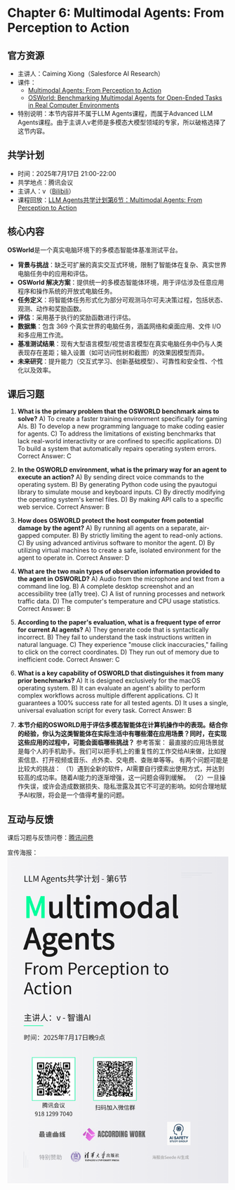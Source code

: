 # Chapter 6: Multimodal Agents: From Perception to Action

## 官方资源

- 主讲人：Caiming Xiong（Salesforce AI Research）
- 课件：
  - [Multimodal Agents: From Perception to Action](https://llmagents-learning.org/slides/Multimodal_Agent_caiming.pdf)
  - [OSWorld: Benchmarking Multimodal Agents for Open-Ended Tasks in Real Computer Environments](https://docs.google.com/presentation/d/1-r889Nb9n7SeZqrj-ryNqJLoMzp7aGNU2ihO8nUdEcE/edit?usp=sharing)
- 特别说明：本节内容并不属于LLM Agents课程，而属于Advanced LLM Agents课程。由于主讲人v老师是多模态大模型领域的专家，所以破格选择了这节内容。

## 共学计划

- 时间：2025年7月17日 21:00-22:00
- 共学地点：腾讯会议
- 主讲人：v（[Bilibili](https://space.bilibili.com/391911247)）
- 课程回放：[LLM Agents共学计划第6节：Multimodal Agents: From Perception to Action](https://www.bilibili.com/video/BV1vgu9zmEPb)

## 核心内容

**OSWorld**是一个真实电脑环境下的多模态智能体基准测试平台。
+ **背景与挑战**：缺乏可扩展的真实交互式环境，限制了智能体在复杂、真实世界电脑任务中的应用和评估。
+ **OSWorld 解决方案**：提供统一的多模态智能体环境，用于评估涉及任意应用程序和操作系统的开放式电脑任务。
+ **任务定义**：将智能体任务形式化为部分可观测马尔可夫决策过程，包括状态、观测、动作和奖励函数。
+ **评估**：采用基于执行的奖励函数进行评估。
+ **数据集**：包含 369 个真实世界的电脑任务，涵盖网络和桌面应用、文件 I/O 和多应用工作流。
+ **基准测试结果**：现有大型语言模型/视觉语言模型在真实电脑任务中仍与人类表现存在差距；输入设置（如可访问性树和截图）的效果因模型而异。
+ **未来研究**：提升能力（交互式学习、创新基础模型）、可靠性和安全性、个性化以及效率。

## 课后习题

1. **What is the primary problem that the OSWORLD benchmark aims to solve?**
A) To create a faster training environment specifically for gaming AIs.
B) To develop a new programming language to make coding easier for agents.
C) To address the limitations of existing benchmarks that lack real-world interactivity or are confined to specific applications.
D) To build a system that automatically repairs operating system errors.
Correct Answer: C

2. **In the OSWORLD environment, what is the primary way for an agent to execute an action?**
A) By sending direct voice commands to the operating system.
B) By generating Python code using the pyautogui library to simulate mouse and keyboard inputs.
C) By directly modifying the operating system's kernel files.
D) By making API calls to a specific web service.
Correct Answer: B

3. **How does OSWORLD protect the host computer from potential damage by the agent?**
A) By running all agents on a separate, air-gapped computer.
B) By strictly limiting the agent to read-only actions.
C) By using advanced antivirus software to monitor the agent.
D) By utilizing virtual machines to create a safe, isolated environment for the agent to operate in.
Correct Answer: D

4. **What are the two main types of observation information provided to the agent in OSWORLD?**
A) Audio from the microphone and text from a command line log.
B) A complete desktop screenshot and an accessibility tree (a11y tree).
C) A list of running processes and network traffic data.
D) The computer's temperature and CPU usage statistics.
Correct Answer: B

5. **According to the paper's evaluation, what is a frequent type of error for current AI agents?**
A) They generate code that is syntactically incorrect.
B) They fail to understand the task instructions written in natural language.
C) They experience "mouse click inaccuracies," failing to click on the correct coordinates.
D) They run out of memory due to inefficient code.
Correct Answer: C

6. **What is a key capability of OSWORLD that distinguishes it from many prior benchmarks?**
A) It is designed exclusively for the macOS operating system.
B) It can evaluate an agent's ability to perform complex workflows across multiple different applications.
C) It guarantees a 100% success rate for all tested agents.
D) It uses a single, universal evaluation script for every task.
Correct Answer: B

7. **本节介绍的OSWORLD用于评估多模态智能体在计算机操作中的表现。结合你的经验，你认为这类智能体在实际生活中有哪些潜在应用场景？同时，在实现这些应用的过程中，可能会面临哪些挑战？**
参考答案：
最直接的应用场景就是每个人的手机助手。我们可以把手机上的重复性的工作交给AI来做，比如搜索信息、打开视频或音乐、点外卖、交电费、查账单等等。
有两个问题可能是比较大的挑战：
（1）遇到全新的软件，AI需要自行摸索出使用方式，并达到较高的成功率。随着AI能力的逐渐增强，这一问题会得到缓解。
（2）一旦操作失误，或许会造成数据损失、隐私泄露及其它不可逆的影响。如何合理地赋予AI权限，将会是一个值得考量的问题。

## 互动与反馈

课后习题与反馈问卷：[腾讯问卷](https://docs.qq.com/form/page/DTUxqUGpNY1huQXZp)

宣传海报：![第6节预告](../assets/LLMAgents共学计划/第6节预告.png)